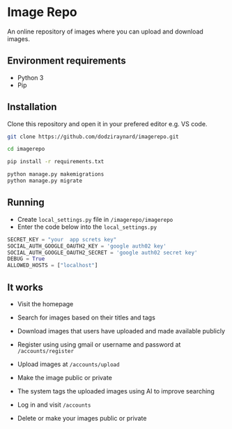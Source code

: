 # Image Repo

An online repository of images where you can upload and download images.

## Environment requirements

- Python 3
- Pip

## Installation

Clone this repository and open it in your prefered editor e.g. VS code.

```bash
git clone https://github.com/dodziraynard/imagerepo.git

cd imagerepo

pip install -r requirements.txt

python manage.py makemigrations
python manage.py migrate
```

## Running

- Create `local_settings.py` file in `/imagerepo/imagerepo`
- Enter the code below into the `local_settings.py`

```python
SECRET_KEY = "your  app screts key"
SOCIAL_AUTH_GOOGLE_OAUTH2_KEY = 'google auth02 key'
SOCIAL_AUTH_GOOGLE_OAUTH2_SECRET = 'google auth02 secret key'
DEBUG = True
ALLOWED_HOSTS = ["localhost"]
```

## It works

- Visit the homepage
- Search for images based on their titles and tags
- Download images that users have uploaded and made available publicly

- Register using using gmail or username and password at `/accounts/register`
- Upload images at `/accounts/upload`
- Make the image public or private
- The system tags the uploaded images using AI to improve searching

- Log in and visit `/accounts`
- Delete or make your images public or private
